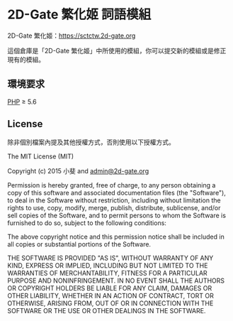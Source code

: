 # 2D-Gate 繁化姬 詞語模組

2D-Gate 繁化姬：https://sctctw.2d-gate.org

這個倉庫是「2D-Gate 繁化姬」中所使用的模組，你可以提交新的模組或是修正現有的模組。


## 環境要求

[PHP](http://php.net) ≥ 5.6


## License

除非個別檔案內提及其他授權方式，否則使用以下授權方式。

The MIT License (MIT)

Copyright (c) 2015 小斐 and admin@2d-gate.org

Permission is hereby granted, free of charge, to any person obtaining a copy
of this software and associated documentation files (the "Software"), to deal
in the Software without restriction, including without limitation the rights
to use, copy, modify, merge, publish, distribute, sublicense, and/or sell
copies of the Software, and to permit persons to whom the Software is
furnished to do so, subject to the following conditions:

The above copyright notice and this permission notice shall be included in all
copies or substantial portions of the Software.

THE SOFTWARE IS PROVIDED "AS IS", WITHOUT WARRANTY OF ANY KIND, EXPRESS OR
IMPLIED, INCLUDING BUT NOT LIMITED TO THE WARRANTIES OF MERCHANTABILITY,
FITNESS FOR A PARTICULAR PURPOSE AND NONINFRINGEMENT. IN NO EVENT SHALL THE
AUTHORS OR COPYRIGHT HOLDERS BE LIABLE FOR ANY CLAIM, DAMAGES OR OTHER
LIABILITY, WHETHER IN AN ACTION OF CONTRACT, TORT OR OTHERWISE, ARISING FROM,
OUT OF OR IN CONNECTION WITH THE SOFTWARE OR THE USE OR OTHER DEALINGS IN THE
SOFTWARE.
